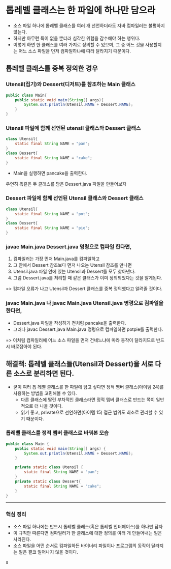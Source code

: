 # 톱레벨 클래스는 한 파일에 하나만 담으라

- 소스 파일 하나에 톱레벨 클래스를 여러 개 선언하더라도 자바 컴파일러는 불평하지 않는다.
- 하지만 아무런 득이 없을 뿐더러 심각한 위험을 감수해야 하는 행위다. 
- 이렇게 하면 한 클래스를 여러 가지로 정의할 수 있으며, 그 중 어느 것을 사용할지는 어느 소스 파일을 먼저 컴파일하냐에 따라 달라지기 때문이다.

## 톱레벨 클래스를 중복 정의한 경우

### Utensil(집기)와 Dessert(디저트)를 참조하는 Main 클래스
```java
public class Main{
    public static void main(String[] args){
        System.out.println(Utensil.NAME + Dessert.NAME);
    }
}
```

### Utensil 파일에 함께 선언된 utensil 클래스와 Dessert 클래스
```java
class Utensil{
    static final String NAME = "pan";
}
class Dessert{
    static final String NAME = "cake";
}
```
- Main을 실행하면 pancake을 출력한다.

우연히 똑같은 두 클래스를 담은 Dessert.java 파일을 만들어보자

### Dessert 파일에 함께 선언된 Utensil 클래스와 Dessert 클래스
```java
class Utensil{
    static final String NAME = "pot";
}
class Dessert{
    static final String NAME = "pie";
}
```

### javac  Main.java  Dessert.java 명령으로 컴파일 한다면,
1. 컴파일러는 가장 먼저 Main.java를 컴파일하고
2. 그 안에서 Dessert 참조보다 먼저 나오는 Utensil 참조를 만나면
3. Utensil.java 파일 안에 있는 Utensil과 Dessert를 모두 찾아낸다.
4. 그럼 Dessert.java를 처리할 때 같은 클래스가 이미 정의되었다는 것을 알게된다.

=> 컴파일 오류가 나고 Utensil과 Dessert 클래스를 중복 정의했다고 알려줄 것이다.

### javac  Main.java 나 javac  Main.java  Utensil.java 명령으로 컴파일을 한다면,
- Dessert.java 파일을 작성하기 전처럼 pancake을 출력한다.
- 그러나 javac Dessert.java Main.java 명령으로 컴파일하면 potpie를 출력한다.

=> 이처럼 컴파일러에 어느 소스 파일을 먼저 건네느냐에 따라 동작이 달라지므로 반드시 바로잡아야 된다.

## 해결책: 톱레벨 클래스들(Utensil과 Dessert)을 서로 다른 소스로 분리하면 된다.
- 굳이 여러 톱 레벨 클래스를 한 파일에 담고 싶다면 정적 멤버 클래스(아이템 24)를 사용하는 방법을 고민해볼 수 있다.
    - 다른 클래스에 딸린 부차적인 클래스라면 정적 멤버 클래스로 만드는 쪽이 일반적으로 더 나을 것이다.
    - 읽기 좋고, private으로 선언하면(아이템 15) 접근 범위도 최소로 관리할 수 있기 때문이다.

### 톱레벨 클래스를 정적 멤버 클래스로 바꿔본 모습
```java
public class Main {
    public static void main(String[] args) {
        System.out.println(Utensil.NAME + Dessert.NAME);
    }

    private static class Utensil {
        static final String NAME = "pan";
    }
    private static class Dessert{
        static final String NAME = "cake";
    }
}
```

---
### 핵심 정리
- 소스 파일 하나에는 반드시 톱레벨 클래스(혹은 톱레벨 인터페이스)를 하나만 담자
- 이 규칙만 따른다면 컴파일러가 한 클래스에 대한 정의를 여러 개 만들어내는 일은 사라진다.
- 소스 파일을 어떤 순서로 컴파일하든 바이너리 파일이나 프로그램의 동작이 달라지는 일은 결코 일어나지 않을 것이다.

s